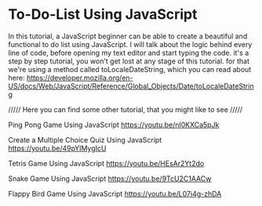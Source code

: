 # To-Do-List Using JavaScript
In this tutorial, a JavaScript beginner can be able to create a beautiful and functional to do list using JavaScript.
I will talk about the logic behind every line of code, before opening my text editor and start typing the code.
it's a step by step tutorial, you won't get lost at any stage of this tutorial.
for that we're using a method called toLocaleDateString, which you can read about here: https://developer.mozilla.org/en-US/docs/Web/JavaScript/Reference/Global_Objects/Date/toLocaleDateString

///// Here you can find some other tutorial, that you might like to see /////

Ping Pong Game Using JavaScript
https://youtu.be/nl0KXCa5pJk

Create a Multiple Choice Quiz Using JavaScript
https://youtu.be/49pYIMygIcU

Tetris Game Using JavaScript
https://youtu.be/HEsAr2Yt2do

Snake Game Using JavaScript
https://youtu.be/9TcU2C1AACw

Flappy Bird Game Using JavaScript
https://youtu.be/L07i4g-zhDA
